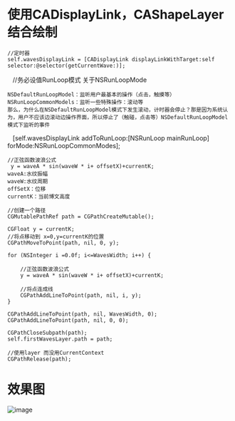 # 使用CADisplayLink，CAShapeLayer结合绘制

    //定时器
    self.wavesDisplayLink = [CADisplayLink displayLinkWithTarget:self selector:@selector(getCurrentWave:)];
    
    //务必设值RunLoop模式
    关于NSRunLoopMode

    NSDefaultRunLoopModel：监听用户最基本的操作（点击，触摸等）
    NSRunLoopCommonModels：监听一些特殊操作：滚动等
    那么，为什么在NSDefaultRunLoopModel模式下发生滚动，计时器会停止？那是因为系统认为，用户不应该边滚动边操作界面，所以停止了（触碰，点击等）NSDefaultRunLoopModel模式下监听的事件
    
    [self.wavesDisplayLink addToRunLoop:[NSRunLoop mainRunLoop] forMode:NSRunLoopCommonModes];

    //正弦函数波浪公式
     y = waveA * sin(waveW * i+ offsetX)+currentK;
    waveA:水纹振幅
    waveW:水纹周期
    offSetX：位移
    currentK：当前博文高度
    
    //创建一个路径
    CGMutablePathRef path = CGPathCreateMutable();
    
    CGFloat y = currentK;
    //将点移动到 x=0,y=currentK的位置
    CGPathMoveToPoint(path, nil, 0, y);
    
    for (NSInteger i =0.0f; i<=WavesWidth; i++) {
        
        //正弦函数波浪公式
        y = waveA * sin(waveW * i+ offsetX)+currentK;
        
        //将点连成线
        CGPathAddLineToPoint(path, nil, i, y);
    }
    
    CGPathAddLineToPoint(path, nil, WavesWidth, 0);
    CGPathAddLineToPoint(path, nil, 0, 0);
    
    CGPathCloseSubpath(path);
    self.firstWavesLayer.path = path;
    
    //使用layer 而没用CurrentContext
    CGPathRelease(path);
    

# 效果图
![image](https://github.com/ITIosEthan/CzyWaveTableViewDemo/blob/master/czyWaveGif.gif)
